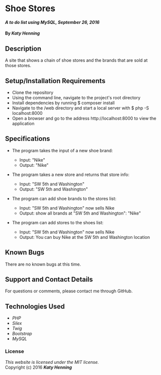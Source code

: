 # Shoe Stores


#### _A to do list using MySQL, September 26, 2016_

#### By _**Katy Henning**_

## Description

A site that shows a chain of shoe stores and the brands that are sold at those stores.

## Setup/Installation Requirements

* Clone the repository
* Using the command line, navigate to the project's root directory
* Install dependencies by running $ composer install
* Navigate to the /web directory and start a local server with $ php -S localhost:8000
* Open a browser and go to the address http://localhost:8000 to view the application

## Specifications

* The program takes the input of a new shoe brand:
  * Input: "Nike"
  * Output: "Nike"

* The program takes a new store and returns that store info:
  * Input: "SW 5th and Washington"
  * Output: "SW 5th and Washington"

* The program can add shoe brands to the stores list:
  * Input: "SW 5th and Washington" now sells Nike
  * Output: show all brands at "SW 5th and Washington": "Nike"

* The program can add stores to the shoes list:
  * Input: "SW 5th and Washington" now sells Nike
  * Output: You can buy Nike at the SW 5th and Washington location


## Known Bugs

There are no known bugs at this time.

## Support and Contact Details

For questions or comments, please contact me through GitHub.

## Technologies Used

* _PHP_
* _Silex_
* _Twig_
* _Bootstrap_
* _MySQL_

### License

*This website is licensed under the MIT license.*  
Copyright (c) 2016 **_Katy Henning_**
